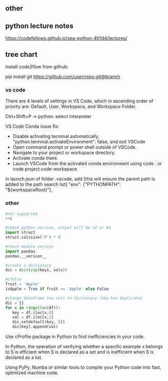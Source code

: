 ## other

## python lecture notes
https://codefellows.github.io/sea-python-401d4/lectures/

## tree chart
install code2flow from github:

pip install git https://github.com/user/repo.git@branch

### vs code
There are 4 levels of settings in VS Code, which in ascending order of priority are: Default, User, Workspace, and Workspace Folder. 

  Ctrl+Shift+P -> python: select interpreter

VS Code Conda issue fix:
  - Disable activating terminal automatically, "python.terminal.activateEnvironment": false, and exit VSCode
  - Open command prompt or power shell outside of VSCode.
  - Navigate to your project or workspace directory.
  - Activate conda there.
  - Launch VSCode from the activated conda environment using code . or code project.code-workspace

in launch.json of folder .vscode, add [this will ensure the parent path is added to the path search list]
  "env": {"PYTHONPATH": "${workspaceRoot}"},

### other

```python
#not supported
++i

#check python version, output will be 32 or 64
import struct
struct.calcsize('P') * 8

#check module version
import pandas
pandas.__version__

#create a dictionary
dic = dict(zip(keys, vals))

#ifelse
fruit = 'Apple'
isApple = True if fruit == 'Apple' else False

#change dataframe two cols to dictionary (key has duplicate)
dic = {}
for x in range(len(df)):
   key = df.iloc[x,0]
   val = df.iloc[x,1]
   dic.setdefault(key, [])
   dic[key].append(val)
```

Use cProfile package in Python to find inefficiencies in your code.

In Python, the operation of verifying whether a specific example x belongs to S is efficient when S is declared as a set and is inefficient when S is declared as a list.

Using PyPy, Numba or similar tools to compile your Python code into fast, optimized machine code.
